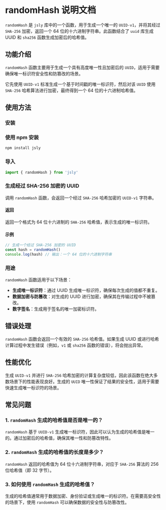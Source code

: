 # randomHash 说明文档

`randomHash` 是 `jsly` 库中的一个函数，用于生成一个唯一的 `UUID-v1`，并将其经过 `SHA-256` 加密，返回一个 64 位的十六进制字符串。此函数结合了 `uuid` 库生成 UUID 和 `sha256` 函数生成加密后的哈希值。

## 功能介绍

`randomHash` 函数主要用于生成一个具有高度唯一性且加密后的 `UUID`，适用于需要确保唯一标识符安全性和防篡改的场景。

它先使用 `UUID-v1` 标准生成一个基于时间戳的唯一标识符，然后对该 `UUID` 使用 `SHA-256` 哈希算法进行加密，最终得到一个 64 位的十六进制哈希值。

## 使用方法

### 安装

### 使用 npm 安装

```bash
npm install jsly
```

### 导入

```javascript
import { randomHash } from 'jsly'
```

### 生成经过 SHA-256 加密的 UUID

调用 `randomHash` 函数，会返回一个经过 `SHA-256` 哈希加密的 `UUID-v1` 字符串。

#### 返回

返回一个格式为 64 位十六进制的 `SHA-256` 哈希值，表示生成的唯一标识符。

#### 示例

```javascript
// 生成一个经过 SHA-256 加密的 UUID
const hash = randomHash()
console.log(hash) // 输出：一个 64 位的十六进制字符串
```

### 用途

`randomHash` 函数适用于以下场景：

- **生成唯一标识符**：通过 UUID 生成唯一标识符，确保每次生成的值都不重复。
- **数据加密与防篡改**：对生成的 UUID 进行加密，确保其在传输过程中不被篡改。
- **数字签名**：生成用于签名的唯一加密标识符。

## 错误处理

`randomHash` 函数会返回一个有效的 `SHA-256` 哈希值。如果生成 UUID 或进行哈希计算过程中发生错误（例如，`v1` 或 `sha256` 函数的错误），将会抛出异常。

## 性能优化

生成 `UUID-v1` 并进行 `SHA-256` 哈希加密的计算复杂度较低，因此该函数在绝大多数场景下的性能表现良好。生成的 `UUID` 唯一性保证了结果的安全性，适用于需要快速生成唯一标识符的场景。

## 常见问题

### 1. `randomHash` 生成的哈希值是否是唯一的？

`randomHash` 基于 `UUID-v1` 生成唯一标识符，因此可以认为生成的哈希值是唯一的。通过加密后的哈希值，确保其唯一性和防篡改特性。

### 2. `randomHash` 生成的哈希值的长度是多少？

`randomHash` 返回的哈希值为 64 位十六进制字符串，对应于 `SHA-256` 算法的 256 位哈希值（即 32 字节）。

### 3. 如何使用 `randomHash` 生成的哈希值？

生成的哈希值通常用于数据加密、身份验证或生成唯一的标识符。在需要高安全性的场景下，使用 `randomHash` 可以确保数据的安全性与防篡改性。